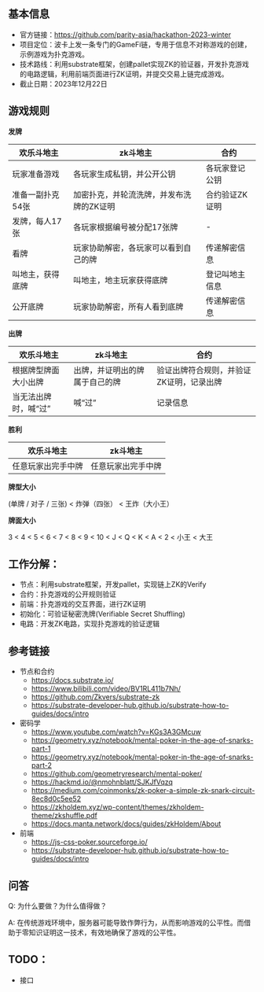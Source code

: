 
## 基本信息

- 官方链接：https://github.com/parity-asia/hackathon-2023-winter
- 项目定位：波卡上发一条专门的GameFi链，专用于信息不对称游戏的创建，示例游戏为扑克游戏。
- 技术路线：利用substrate框架，创建pallet实现ZK的验证器，开发扑克游戏的电路逻辑，利用前端页面进行ZK证明，并提交交易上链完成游戏。
- 截止日期：2023年12月22日

## 游戏规则

**发牌**

| 欢乐斗地主 | zk斗地主 | 合约 |
| -- | -- | -- |
| 玩家准备游戏 | 各玩家生成私钥，并公开公钥 | 各玩家登记公钥 |
| 准备一副扑克54张 | 加密扑克，并轮流洗牌，并发布洗牌的ZK证明 | 合约验证ZK证明 |
| 发牌，每人17张 | 各玩家根据编号被分配17张牌 | - |
| 看牌 | 玩家协助解密，各玩家可以看到自己的牌 | 传递解密信息 |
| 叫地主，获得底牌 | 叫地主，地主玩家获得底牌 | 登记叫地主信息 |
| 公开底牌 | 玩家协助解密，所有人看到底牌 | 传递解密信息 |

**出牌**

| 欢乐斗地主 | zk斗地主 | 合约 |
| -- | -- | -- |
| 根据牌型牌面大小出牌 | 出牌，并证明出的牌属于自己的牌 | 验证出牌符合规则，并验证ZK证明，记录出牌 |
| 当无法出牌时，喊“过” | 喊“过” | 记录信息 |

**胜利**

| 欢乐斗地主 | zk斗地主 |
| -- | -- |
| 任意玩家出完手中牌 | 任意玩家出完手中牌 |

**牌型大小**

(单牌 / 对子 / 三张) < 炸弹（四张） < 王炸（大小王）

**牌面大小**

3 < 4 < 5 < 6 < 7 < 8 < 9 < 10 < J < Q < K < A < 2 < 小王 < 大王


## 工作分解：

- 节点：利用substrate框架，开发pallet，实现链上ZK的Verify
- 合约：扑克游戏的公开规则验证
- 前端：扑克游戏的交互界面，进行ZK证明
- 初始化：可验证秘密洗牌(Verifiable Secret Shuffling)
- 电路：开发ZK电路，实现扑克游戏的验证逻辑


## 参考链接

- 节点和合约
    - https://docs.substrate.io/
    - https://www.bilibili.com/video/BV1RL411b7Nh/
    - https://github.com/Zkvers/substrate-zk
    - https://substrate-developer-hub.github.io/substrate-how-to-guides/docs/intro
- 密码学
    - https://www.youtube.com/watch?v=KGs3A3GMcuw
    - https://geometry.xyz/notebook/mental-poker-in-the-age-of-snarks-part-1
    - https://geometry.xyz/notebook/mental-poker-in-the-age-of-snarks-part-2
    - https://github.com/geometryresearch/mental-poker/
    - https://hackmd.io/@nmohnblatt/SJKJfVqzq
    - https://medium.com/coinmonks/zk-poker-a-simple-zk-snark-circuit-8ec8d0c5ee52
    - https://zkholdem.xyz/wp-content/themes/zkholdem-theme/zkshuffle.pdf
    - https://docs.manta.network/docs/guides/zkHoldem/About
- 前端
    - https://js-css-poker.sourceforge.io/
    - https://substrate-developer-hub.github.io/substrate-how-to-guides/docs/intro

## 问答

Q: 为什么要做？为什么值得做？

A: 在传统游戏环境中，服务器可能导致作弊行为，从而影响游戏的公平性。而借助于零知识证明这一技术，有效地确保了游戏的公平性。


## TODO：

- 接口
